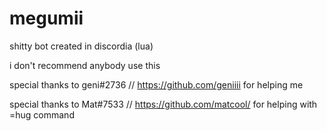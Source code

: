 # megumii
shitty bot created in discordia (lua)

i don't recommend anybody use this

special thanks to geni#2736 // https://github.com/geniiii for helping me

special thanks to Mat#7533 // https://github.com/matcool/ for helping with =hug command
